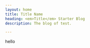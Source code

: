 ```yaml
---
layout: home
title: Title Name
heading: <em>Title</em> Starter Blog
description: The blog of test.

---
```



hello
